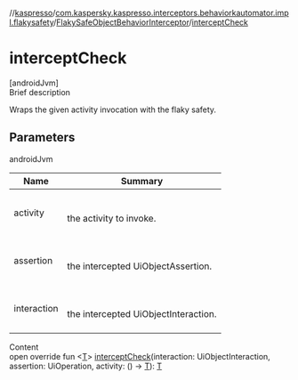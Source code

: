 //[kaspresso](../../index.md)/[com.kaspersky.kaspresso.interceptors.behaviorkautomator.impl.flakysafety](../index.md)/[FlakySafeObjectBehaviorInterceptor](index.md)/[interceptCheck](intercept-check.md)



# interceptCheck  
[androidJvm]  
Brief description  


Wraps the given activity invocation with the flaky safety.



## Parameters  
  
androidJvm  
  
|  Name|  Summary| 
|---|---|
| activity| <br><br>the activity to invoke.<br><br>
| assertion| <br><br>the intercepted UiObjectAssertion.<br><br>
| interaction| <br><br>the intercepted UiObjectInteraction.<br><br>
  
  
Content  
open override fun <[T](intercept-check.md)> [interceptCheck](intercept-check.md)(interaction: UiObjectInteraction, assertion: UiOperation<UiObject2>, activity: () -> [T](intercept-check.md)): [T](intercept-check.md)  



